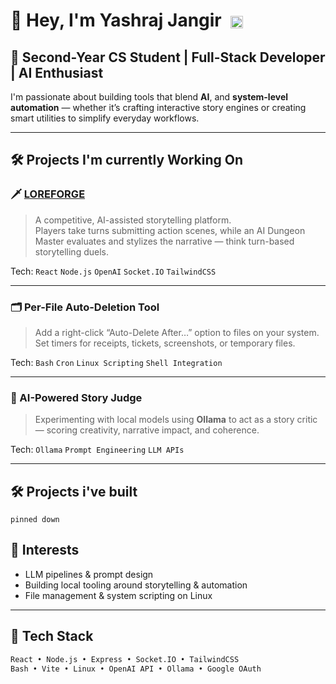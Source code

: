 # 👋 Hey, I'm Yashraj Jangir <a href="https://www.linkedin.com/in/yashraj-jangir-a6111512b/" target="_blank"><img src="https://dn721804.ca.archive.org/0/items/github-readme-icons/linkedin-icon.png" alt="LinkedIn" height="20" style="vertical-align:middle; margin-left: 8px;" /></a>

## 🚀 **Second-Year CS Student | Full-Stack Developer | AI Enthusiast**

I'm passionate about building tools that blend **AI**, and **system-level automation** — whether it’s crafting interactive story engines or creating smart utilities to simplify everyday workflows.

---

## 🛠️ Projects I'm currently Working On 

### 🗡️ [LOREFORGE](https://github.com/yasshhhraj/loreforge)
> A competitive, AI-assisted storytelling platform.  
> Players take turns submitting action scenes, while an AI Dungeon Master evaluates and stylizes the narrative — think turn-based storytelling duels.

Tech: `React` `Node.js` `OpenAI` `Socket.IO` `TailwindCSS`

---

### 🗂️ Per-File Auto-Deletion Tool
> Add a right-click “Auto-Delete After…” option to files on your system.  
> Set timers for receipts, tickets, screenshots, or temporary files.

Tech: `Bash` `Cron` `Linux Scripting` `Shell Integration`

---

### 🤖 AI-Powered Story Judge
> Experimenting with local models using **Ollama** to act as a story critic — scoring creativity, narrative impact, and coherence.

Tech: `Ollama` `Prompt Engineering` `LLM APIs`

---
## 🛠️ Projects i've built
```
pinned down
```
## 🧠 Interests

- LLM pipelines & prompt design
- Building local tooling around storytelling & automation
- File management & system scripting on Linux

---

## 🧰 Tech Stack

```bash
React • Node.js • Express • Socket.IO • TailwindCSS  
Bash • Vite • Linux • OpenAI API • Ollama • Google OAuth
